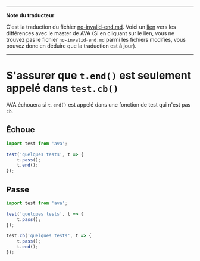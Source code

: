 ___
**Note du traducteur**

C'est la traduction du fichier [no-invalid-end.md](https://github.com/sindresorhus/eslint-plugin-ava/blob/master/docs/rules/no-invalid-end.md). Voici un [lien](https://github.com/sindresorhus/eslint-plugin-ava/compare/36e287f467bb01b1877ba9698190a9897434e5e8...master#diff-791776202d9a355f02b808f9b5f4a0fb) vers les différences avec le master de AVA (Si en cliquant sur le lien, vous ne trouvez pas le fichier `no-invalid-end.md` parmi les fichiers modifiés, vous pouvez donc en déduire que la traduction est à jour).
___
# S'assurer que `t.end()` est seulement appelé dans `test.cb()`

AVA échouera si `t.end()` est appelé dans une fonction de test qui n'est pas `cb`.


## Échoue

```js
import test from 'ava';

test('quelques tests', t => {
	t.pass();
	t.end();
});
```


## Passe

```js
import test from 'ava';

test('quelques tests', t => {
	t.pass();
});

test.cb('quelques tests', t => {
	t.pass();
	t.end();
});
```
